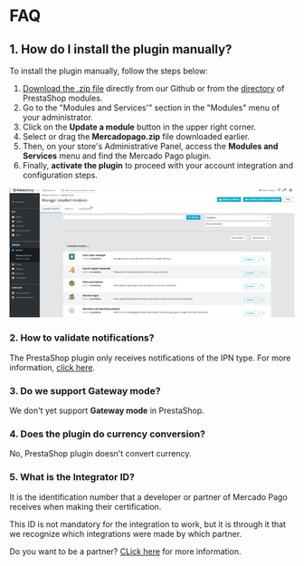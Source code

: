 # FAQ

## 1. How do I install the plugin manually?
 
To install the plugin manually, follow the steps below:
 
1. [Download the .zip file](https://github.com/mercadopago/cart-prestashop-7/raw/master/mercadopago.zip) directly from our Github or from the [directory](https://addons.prestashop.com/en/payment-card-wallet/23962-mercado-pago.html) of PrestaShop modules.
2. Go to the "Modules and Services'" section in the "Modules" menu of your administrator.
3. Click on the **Update a module** button in the upper right corner.
4. Select or drag the **Mercadopago.zip** file downloaded earlier.
5. Then, on your store's Administrative Panel, access the **Modules and Services** menu and find the Mercado Pago plugin.
6. Finally, **activate the plugin** to proceed with your account integration and configuration steps.

![Activate plugin manually](/images/prestashop/instalacao_manual_en.gif)

### 2. How to validate notifications?
 
The PrestaShop plugin only receives notifications of the IPN type. For more information, [click here](https://www.mercadopago[FAKER][URL][DOMAIN]/developers/en/guides/notifications/ipn).
 
### 3. Do we support Gateway mode?
 
We don't yet support **Gateway mode** in PrestaShop.
 
### 4. Does the plugin do currency conversion?
 
No, PrestaShop plugin doesn't convert currency.

### 5. What is the Integrator ID?

It is the identification number that a developer or partner of Mercado Pago receives when making their certification.

This ID is not mandatory for the integration to work, but it is through it that we recognize which integrations were made by which partner.

Do you want to be a partner? [CLick here](https://www.mercadopago[FAKER][URL][DOMAIN]/developers/en/developer-program) for more information.